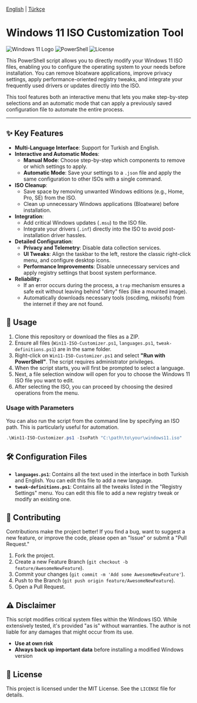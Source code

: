 [English](README.md) | [Türkçe](README.tr.md)

# Windows 11 ISO Customization Tool

![Windows 11 Logo](https://img.shields.io/badge/Windows-11-0078D6?style=for-the-badge&logo=windows11)
![PowerShell](https://img.shields.io/badge/PowerShell-5.1%2B-5391FE?style=for-the-badge&logo=powershell)
![License](https://img.shields.io/badge/License-MIT-yellow.svg?style=for-the-badge)

This PowerShell script allows you to directly modify your Windows 11 ISO files, enabling you to configure the operating system to your needs before installation. You can remove bloatware applications, improve privacy settings, apply performance-oriented registry tweaks, and integrate your frequently used drivers or updates directly into the ISO.

This tool features both an interactive menu that lets you make step-by-step selections and an automatic mode that can apply a previously saved configuration file to automate the entire process.

---

## ✨ Key Features

- **Multi-Language Interface**: Support for Turkish and English.
- **Interactive and Automatic Modes**:
  - **Manual Mode**: Choose step-by-step which components to remove or which settings to apply.
  - **Automatic Mode**: Save your settings to a `.json` file and apply the same configuration to other ISOs with a single command.
- **ISO Cleanup**:
  - Save space by removing unwanted Windows editions (e.g., Home, Pro, SE) from the ISO.
  - Clean up unnecessary Windows applications (Bloatware) before installation.
- **Integration**:
  - Add critical Windows updates (`.msu`) to the ISO file.
  - Integrate your drivers (`.inf`) directly into the ISO to avoid post-installation driver hassles.
- **Detailed Configuration**:
  - **Privacy and Telemetry**: Disable data collection services.
  - **UI Tweaks**: Align the taskbar to the left, restore the classic right-click menu, and configure desktop icons.
  - **Performance Improvements**: Disable unnecessary services and apply registry settings that boost system performance.
- **Reliability**:
  - If an error occurs during the process, a `trap` mechanism ensures a safe exit without leaving behind "dirty" files (like a mounted image).
  - Automatically downloads necessary tools (oscdimg, mkisofs) from the internet if they are not found.

## 🚀 Usage

1.  Clone this repository or download the files as a ZIP.
2.  Ensure all files (`Win11-ISO-Customizer.ps1`, `languages.ps1`, `tweak-definitions.ps1`) are in the same folder.
3.  Right-click on `Win11-ISO-Customizer.ps1` and select **"Run with PowerShell"**. The script requires administrator privileges.
4.  When the script starts, you will first be prompted to select a language.
5.  Next, a file selection window will open for you to choose the Windows 11 ISO file you want to edit.
6.  After selecting the ISO, you can proceed by choosing the desired operations from the menu.

### Usage with Parameters

You can also run the script from the command line by specifying an ISO path. This is particularly useful for automation.

```powershell
.\Win11-ISO-Customizer.ps1 -IsoPath "C:\path\to\your\windows11.iso"
```

## 🛠️ Configuration Files

- **`languages.ps1`**: Contains all the text used in the interface in both Turkish and English. You can edit this file to add a new language.
- **`tweak-definitions.ps1`**: Contains all the tweaks listed in the "Registry Settings" menu. You can edit this file to add a new registry tweak or modify an existing one.

## 🤝 Contributing

Contributions make the project better! If you find a bug, want to suggest a new feature, or improve the code, please open an "Issue" or submit a "Pull Request."

1.  Fork the project.
2.  Create a new Feature Branch (`git checkout -b feature/AwesomeNewFeature`).
3.  Commit your changes (`git commit -m 'Add some AwesomeNewFeature'`).
4.  Push to the Branch (`git push origin feature/AwesomeNewFeature`).
5.  Open a Pull Request.

## ⚠️ Disclaimer

This script modifies critical system files within the Windows ISO. While extensively tested, it's provided "as is" without warranties. The author is not liable for any damages that might occur from its use.

- **Use at own risk**
- **Always back up important data** before installing a modified Windows version

## 📄 License

This project is licensed under the MIT License. See the `LICENSE` file for details.
